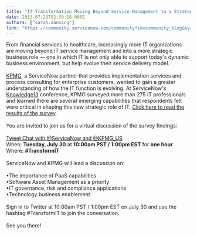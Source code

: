```yaml
---
title: "IT Transformation Moving Beyond Service Management to a Strategic Business Role"
date: 2013-07-23T02:30:18.000Z
authors: ["sarah.manning"]
link: "https://community.servicenow.com/community?id=community_blog&sys_id=5dbcaa25dbd0dbc01dcaf3231f9619a4"
---
```

<p>From financial services to healthcare, increasingly more IT organizations are moving beyond IT service management and into a more strategic business role — one in which IT is not only able to support today's dynamic business environment, but help evolve their service delivery model. <br /><br /><a title="ww.kpmg.com/US/en/IssuesAndInsights/ArticlesPublications/Pages/transform-IT.aspx" href="https://www.kpmg.com/US/en/IssuesAndInsights/ArticlesPublications/Pages/transform-IT.aspx">KPMG</a>, a ServiceNow partner that provides implementation services and process consulting for enterprise customers, wanted to gain a greater understanding of how the IT function is evolving. At ServiceNow's <a title="nowledge.servicenow.com/k13/hub.do" href="https://knowledge.servicenow.com/k13/hub.do">Knowledge13</a> conference, KPMG surveyed more than 275 IT professionals and learned there are several emerging capabilities that respondents felt were critical in shaping this new strategic role of IT. <a title="w.kpmginfo.com/NDPPS/eSolutions/187084_K13Results/key-survey-insights-and-critical-findings.html" href="http://www.kpmginfo.com/NDPPS/eSolutions/187084_K13Results/key-survey-insights-and-critical-findings.html">Click here to read the results of the survey</a>. <br /><br />You are invited to join us for a virtual discussion of the survey findings:<br /><br /><u>Tweet Chat with @ServiceNow and @KPMG_US</u><br />When: <b>Tuesday, July 30</b> at <b>10:00am PST / 1:00pm EST</b> for <b>one hour</b><br />Where: <b>#TransformIT</b><br /><br />ServiceNow and KPMG will lead a discussion on: <br /><br />•The importance of PaaS capabilities<br />•Software Asset Management as a priority<br />•IT governance, risk and compliance applications<br />•Technology business enablement<br /><br />Sign in to Twitter at 10:00am PST / 1:00pm EST on July 30 and use the hashtag #TransformIT to join the conversation. <br /><br />See you there!</p>